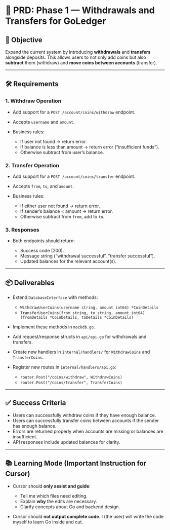 # 📄 PRD: Phase 1 — Withdrawals and Transfers for GoLedger

## 🎯 Objective

Expand the current system by introducing **withdrawals** and **transfers** alongside deposits. This allows users to not only add coins but also **subtract** them (withdraw) and **move coins between accounts** (transfer).

---

## 🛠 Requirements

### 1. Withdraw Operation

* Add support for a `POST /account/coins/withdraw` endpoint.
* Accepts `username` and `amount`.
* Business rules:

  * If user not found → return error.
  * If balance is less than amount → return error (“insufficient funds”).
  * Otherwise subtract from user’s balance.

### 2. Transfer Operation

* Add support for a `POST /account/coins/transfer` endpoint.
* Accepts `from`, `to`, and `amount`.
* Business rules:

  * If either user not found → return error.
  * If sender’s balance < amount → return error.
  * Otherwise subtract from `from`, add to `to`.

### 3. Responses

* Both endpoints should return:

  * Success code (200).
  * Message string (“withdrawal successful”, “transfer successful”).
  * Updated balances for the relevant account(s).

---

## 📦 Deliverables

* Extend `DatabaseInterface` with methods:

  * `WithdrawUserCoins(username string, amount int64) *CoinDetails`
  * `TransferUserCoins(from string, to string, amount int64) (fromDetails *CoinDetails, toDetails *CoinDetails)`
* Implement these methods in `mockdb.go`.
* Add request/response structs in `api/api.go` for withdrawals and transfers.
* Create new handlers in `internal/handlers/` for `WithdrawCoins` and `TransferCoins`.
* Register new routes in `internal/handlers/api.go`:

  * `router.Post("/coins/withdraw", WithdrawCoins)`
  * `router.Post("/coins/transfer", TransferCoins)`

---

## ✅ Success Criteria

* Users can successfully withdraw coins if they have enough balance.
* Users can successfully transfer coins between accounts if the sender has enough balance.
* Errors are returned properly when accounts are missing or balances are insufficient.
* API responses include updated balances for clarity.

---

## 📚 Learning Mode (Important Instruction for Cursor)

* Cursor should **only assist and guide**:

  * Tell me which files need editing.
  * Explain **why** the edits are necessary.
  * Clarify concepts about Go and backend design.
* Cursor should **not output complete code**. I (the user) will write the code myself to learn Go inside and out.

